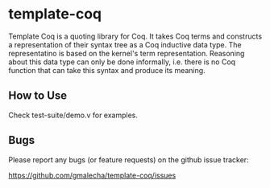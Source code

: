 template-coq
============

Template Coq is a quoting library for Coq. It takes Coq terms and constructs a representation of their syntax tree as a Coq inductive data type.
The representatino is based on the kernel's term representation. Reasoning about this data type can only be done informally, i.e. there is no Coq function that can take this syntax and produce its meaning.

How to Use
----------

Check test-suite/demo.v for examples.

Bugs
----

Please report any bugs (or feature requests) on the github issue tracker:

   https://github.com/gmalecha/template-coq/issues
